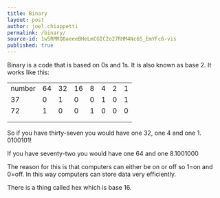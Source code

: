 ```yaml
---
title: Binary
layout: post
author: joel.chiappetti
permalink: /binary/
source-id: 1wSRMRQ8aeeeBHeLmCGIC2o27RHM4Nc6S_EmYFc6-vis
published: true
---
```

Binary is a code that is based on 0s and 1s. It is also known as base 2. It works like this:

<table>
  <tr>
    <td>number</td>
    <td>64</td>
    <td>32</td>
    <td>16</td>
    <td>8</td>
    <td>4</td>
    <td>2</td>
    <td>1</td>
  </tr>
  <tr>
    <td>37</td>
    <td>0</td>
    <td>1</td>
    <td>0</td>
    <td>0</td>
    <td>1</td>
    <td>0</td>
    <td>1</td>
  </tr>
  <tr>
    <td>72</td>
    <td>1</td>
    <td>0</td>
    <td>0</td>
    <td>1</td>
    <td>0</td>
    <td>0</td>
    <td>0</td>
  </tr>
  <tr>
    <td></td>
    <td></td>
    <td></td>
    <td></td>
    <td></td>
    <td></td>
    <td></td>
    <td></td>
  </tr>
  <tr>
    <td></td>
    <td></td>
    <td></td>
    <td></td>
    <td></td>
    <td></td>
    <td></td>
    <td></td>
  </tr>
</table>


So if you have thirty-seven you would have one 32, one 4 and one 1. 0100101!

If you have seventy-two you would have one 64 and one 8.1001000

The reason for this is that computers can either be on or off so 1=on and 0=off. In this way computers can store data very efficiently.

There is a thing called hex which is base 16.

